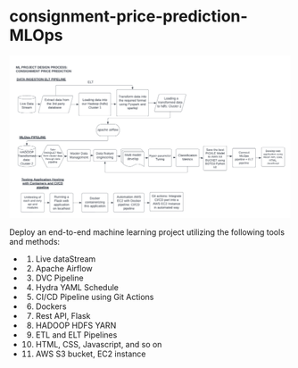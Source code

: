 # consignment-price-prediction-MLOps

![Flowcharts_consignment.png](Flowcharts_consignment.png)


Deploy an end-to-end machine learning project utilizing the following tools and methods:  
- 1. Live dataStream 
- 2. Apache Airflow 
- 3. DVC Pipeline 
- 4. Hydra YAML Schedule 
- 5. CI/CD Pipeline using Git Actions 
- 6. Dockers 
- 7. Rest API, Flask 
- 8. HADOOP HDFS YARN 
- 9. ETL and ELT Pipelines 
- 10. HTML, CSS, Javascript, and so on 
- 11. AWS S3 bucket, EC2 instance
